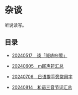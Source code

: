 # 杂谈

听说读写。

## 目录

- [20240517　谈「嘁哧咔嚓」](./2024051701.md)

- [20240605　m尾声符汇总](./2024060501.md)

- [20240706　日语提手旁常用字](./2024070601.md)

- [20240814　和语三音节词汇总](./2024081401.md)
